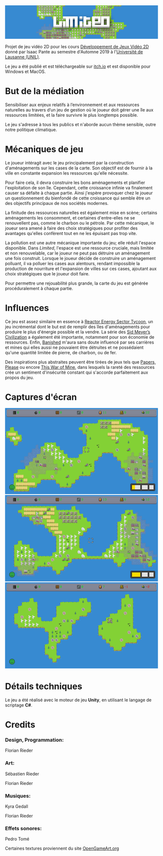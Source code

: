 ![](Images/banner.png)

Projet de jeu vidéo 2D pour les cours [Développement de Jeux Vidéo 2D](https://applicationspub.unil.ch/interpub/noauth/php/Ud/ficheCours.php?v_enstyid=73011&v_langue=fr) donné par Isaac Pante au semestre d'Automne 2019 à l'[Université de Lausanne (UNIL)](https://www.unil.ch/index.html).

Le jeu a été publié et est téléchargeable sur [itch.io](https://sergenti.itch.io/limited) et est disponible pour Windows et MacOS.

# But de la médiation
Sensibiliser aux enjeux relatifs à l’environnement et aux ressources naturelles au travers d’un jeu de gestion où le joueur doit gérer une île aux ressources limitées, et la faire survivre le plus longtemps possible.

Le jeu s'adresse à tous les publics et n'aborde aucun thème sensible, outre notre politique climatique.

# Mécaniques de jeu
Le joueur intéragit avec le jeu principalement par la construction d'aménagements sur les cases de la carte. Son objectif est de fournir à la ville en constante expansion les ressources qu'elle nécessite.

Pour faire cela, il devra construire les bons aménagements et planifier l'exploitation de son île. Cependant, cette croissance infinie va finalement causer sa défaite à chaque partie.
Ainsi j'espère provoquer chez le joueur un questionnement du bienfondé de cette croissance qui semble être un des objectifs principaux de nos sociétés modernes.

La finitude des ressources naturelles est également mise en scène; certains aménagements les consomment, et certaines d'entre-elles ne se renouvellent pas, comme le charbon ou le pétrole. Par cette mécanique, le joueur sera amené à faire des choix stratégiques pour profiter des avantages qu'elles confèrent tout en ne les épuisant pas trop vite.

La pollution est une autre mécanique importante du jeu; elle réduit l'espace disponible. Dans *Limited*, l'espace est une ressource cruciale, mais limitée et non renouvelable, car le joueur ne peut pas détruire un aménagement une fois construit. Lorsque le joueur décide de construire un aménagement polluant, il va polluer les cases aux alentours, rendant impossible la production de nourriture et l'expansion de villes sur ces cases, ajoutant aux choix stratégiques que le joueur doit faire.

Pour permettre une rejouabilité plus grande, la carte du jeu est générée procéduralement à chaque partie.

# Influences
Ce jeu est assez similaire en essence à [Reactor Energy Sector Tycoon](https://play.google.com/store/apps/details?id=com.rsgapps.reactor&hl=en), un jeu incrémental dont le but est de remplir des îles d'aménagements pour produire le plus d'énergie possible et la vendre. La série des [Sid Meyer’s Civilization](https://en.wikipedia.org/wiki/Civilization_(video_game)) a également été importante, notamment pour son économie de ressources. Enfin, [Banished](https://en.wikipedia.org/wiki/Banished_(video_game)) m'aura sans doute influencé par ses carrières et mines qui elles aussi ne pouvaient être détruites et ne possédaient qu'une quantité limitée de pierre, de charbon, ou de fer.

Des inspirations plus abstraites peuvent être tirées de jeux tels que [Papers, Please](https://en.wikipedia.org/wiki/Papers,_Please) ou encore [This War of Mine](https://en.wikipedia.org/wiki/This_War_of_Mine), dans lesquels la rareté des ressources crée un sentiment d'insécurité constant qui s'accorde parfaitement aux propos du jeu.

# Captures d'écran
![](Images/screenshot1.png)
![](Images/screenshot2.png)
![](Images/screenshot3.png)

# Détails techniques
Le jeu a été réalisé avec le moteur de jeu **Unity**, en utilisant le langage de scriptage **C#**.

# Credits
### Design, Programmation:
Florian Rieder

### Art:
Sébastien Rieder

Florian Rieder

### Musiques:
Kyra Gedall

Florian Rieder

### Effets sonores:
Pedro Tomé

Certaines textures proviennent du site [OpenGameArt.org](https://opengameart.org/)

